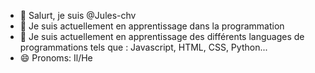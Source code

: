 - 👋 Salurt, je suis @Jules-chv
- 👀 Je suis actuellement en apprentissage dans la programmation
- 🌱 Je suis actuellement en apprentissage des différents languages de programmations tels que : Javascript, HTML, CSS, Python...
- 😄 Pronoms: Il/He
